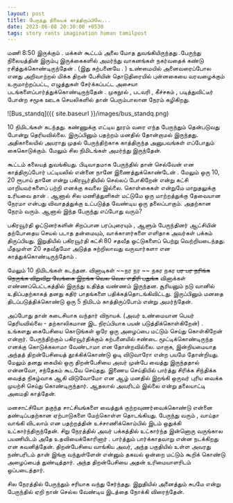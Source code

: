 ```yaml
---
layout: post
title: பேருந்து நிலையக் காத்திருப்பிலே...
date: 2023-06-08 20:30:00 +0530
tags: story rants imagination human tamilpost
---
```



மணி 8:50 இருக்கும் . மக்கள் கூட்டம் அலை மோத துவங்கியிருந்தது .பேருந்து நிலையத்தின் இரும்பு இருக்கைகளில் அமர்ந்து வாகனங்கள் நகர்வதைக் கண்டு ரசித்துக்கொண்டிருந்தேன் . (இது கற்பனையே . ) <!--more-->
உண்மையில் அனைவரைப்போல எனது அறிவாற்றல் மிக்க திறன் பேசியின் தொடுதிரையில் புன்னகையை வரவழைக்கும் உருமாற்றப்பட்ட, எழுத்துகள் சேர்க்கப்பட்ட அசையா படங்களைப்பார்த்துக்கொண்டிருந்தேன் . முகநூல் , படவரி , கீச்சகம் , படித்துவிட்டீர் போன்ற சமூக ஊடக செயலிகளில் தான் பெரும்பாலான நேரம் கழிகிறது.

![Bus_standq]({{ site.baseurl }}/images/bus_standq.png)

10 நிமிடங்கள் கடந்தது. கண்ணுக்கு எட்டிய தூரம் வரை எந்த பேருந்தும் தென்படுவது போன்று தெரியவில்லை. இருப்பினும் பதற்றம் மனதில் தோன்றாமல் இருந்தது. அதிகாலையில் அயராது முதல் பேருந்திற்காக காத்திருந்த அனுபவங்கள் எப்போதும் கைகொடுக்கும். மேலும் சில நிமிடங்கள் அமர்ந்து இருந்தேன்.

கூட்டம் கலையத் துவங்கியது. பிடிவாதமாக பேருந்தில் தான் செல்வேன் என காத்திருப்போர் பட்டியலில் என்னை நானே இணைத்துக்கொண்டேன் . மேலும் ஒரு 10, 20 ரூபாய் தானே என்று பகிரவூர்தியில் செல்லப் போகிறேன் என்று கட்சி மாறியவர்களைப் பற்றி எனக்கு கவலை இல்லை. கொள்கைகள் என்றுமே மாறுதலுக்கு உரியவை தான் . ஆனால்  சில மணித்துளிகள் மட்டுமே ஒரு மாற்றத்துக்கு தேவையான நேரமா என்பது விவாதத்துக்கு உட்படுத்த வேண்டிய ஒரு தலைப்பாகும். அதற்கான நேரம் வரும். ஆனால் இந்த பேருந்து எப்போது வரும்?

பகிரவூர்தி ஓட்டுனர்களின் சிறப்பான பரப்புரையும் , ஆளும் பேருந்தினர் ஆட்சியின் தற்போதைய செயல் படாத தன்மையும், வாக்காளர்களை எளிதாக அவர்கள் பக்கம் திருப்பியது. இறுதியில் பகிரவூர்தி கட்சி 80 சதவீத ஓட்டுகளைப் பெற்று வெற்றியடைந்தது. மீதமுள்ள 20 சதவீதமோ அடுத்த சுற்றிலாவது வருவார்களா என காத்துக்கொண்டிருந்தோம் .

மேலும் 10 நிமிடங்கள் கடந்தன. வினாடிகள் ~~நர நர ~~ நகர நகர ~~பர பர நரிங்க நெருங்க விறுவிறு வேங்கை இறங்க வெல வெல எதிரி பதுங்க~~ வினாக்கள் எண்ணப்பெட்டகத்தில் இருந்து உதித்த வண்ணம் இருந்தன. சூரியனும் நடு வானில் உதிப்பதற்காகத்  தனது கதிர் பாதங்களை பதிக்கத்தொடங்கிவிட்டது. இருப்பினும் மனதை திடப்படுத்திக்கொண்டு ஒரு 5 நிமிடம் காத்திருப்போம் என்று அமர்ந்தேன். 

அப்போது தான் கடைசியாக வந்தார் விநாயக். (அவர் உண்மையான  பெயர் தெரியவில்லை - தற்காலிகமான இட நிரப்பியாக பயன் படுத்திக்கொள்கிறேன்) . உங்களது கைபேசியை கொடுங்கள் ஒரே ஒரு அழைப்பை மட்டும் செய்து கொள்கிறேன் என்றார். பேருந்திற்கும் பகிரவூர்திக்கும் கற்பனையில் சண்டை மூட்டிக்கொண்டிருந்த எனக்கு கொடுக்கலாமா வேண்டாமா என தோன்றவில்லை. மாறாக, இன்றியமையாத அந்தத் திறன்பேசியைத் தூக்கிக்கொண்டு ஓடி விடுவாரோ என்ற பயமே தோன்றியது. மேலும் தனது கையில் ஒரு திறன்பேசியை அவர் முன்பே வைத்து இருந்ததால் என்னவோ, சந்தேகம் கூடவே செய்தது. இணைய செய்தியில் பார்த்து சிரிக்க சிந்திக்க வைத்த நிகழ்வாக ஆகி விடுவோமோ என ஆழ் மனதில் இறங்கி ஒருவர் புரிய வைக்க முயற்சி செய்து கொண்டிருந்தார். ஆதலால் அவரிடம் இல்லை என்று தலையாட்டி அமைதி காத்தேன். 

மனசாட்சியோ தகுந்த சாட்சியங்களை வைத்துக் குற்றவுணர்வைக்கொண்டு என்னை தண்டிப்பதற்கான ஏற்பாடுகளை மேற்கொள்ள தொடங்கியது. பேருந்து வரும் , வாய்தா வாங்கி விடலாம் என பதற்றத்தின் உச்சாணிக்கொம்பில் இடம் ஒதுக்கி உட்கார்ந்திருந்தேன். சிறு நேரத்தில் அவர் பக்கத்தில் உட்கார்ந்த இன்னொரு வருங்கால பயணியிடம் அதே உதவியைக்கோரினார் .  பார்த்தும் பார்க்காதவாறு என்ன நடக்கிறது என கவனித்தேன். திறன்பேசியை வாங்கிய அவர், அந்த பகுதியில்  உள்ள அவரது  நண்பரிடம் தான் இங்கு வந்துள்ளேன் என்னும் தகவல் ஒன்றை மட்டும் கூறிக் கொண்டு அழைப்பைத் துண்டித்தார். அந்த திறன்பேசியை அதன் உரிமையாளரிடம் ஒப்படைத்தார். 

சில நேரத்தில் பேருந்தும் சரியாக வந்து சேர்ந்தது. இறுதியில் அனைத்தும் சுபமே என்று பேருந்தில் ஏறி நான் செல்ல வேண்டிய இடத்தை நோக்கி விரைந்தேன்.

